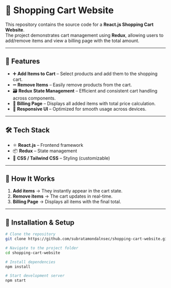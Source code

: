 # 🛒 Shopping Cart Website

This repository contains the source code for a **React.js Shopping Cart Website**.  
The project demonstrates cart management using **Redux**, allowing users to add/remove items and view a billing page with the total amount.

---

## 🚀 Features
- ➕ **Add Items to Cart** – Select products and add them to the shopping cart.  
- ➖ **Remove Items** – Easily remove products from the cart.  
- 🗃 **Redux State Management** – Efficient and consistent cart handling across components.  
- 🧾 **Billing Page** – Displays all added items with total price calculation.  
- 📱 **Responsive UI** – Optimized for smooth usage across devices.  

---

## 🛠️ Tech Stack
- ⚛️ **React.js** – Frontend framework  
- 📦 **Redux** – State management  
- 🎨 **CSS / Tailwind CSS** – Styling (customizable)  

---

## 📍 How It Works
1. **Add items** → They instantly appear in the cart state.  
2. **Remove items** → The cart updates in real-time.  
3. **Billing Page** → Displays all items with the final total.  

---

## 📂 Installation & Setup

```bash
# Clone the repository
git clone https://github.com/subratamondalnsec/shopping-cart-website.git

# Navigate to the project folder
cd shopping-cart-website

# Install dependencies
npm install

# Start development server
npm start
